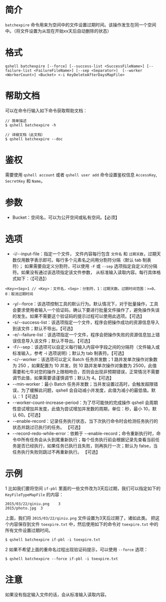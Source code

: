 # 简介
`batchexpire` 命令用来为空间中的文件设置过期时间。该操作发生在同一个空间中。（将文件设置为从现在开始xx天后自动删除的状态）

# 格式
```
qshell batchexpire [--force] [--success-list <SuccessFileName>] [--failure-list <FailureFileName>] [--sep <Separator>]  [--worker <WorkerCount>] <Bucket> <-i KeyDeleteAfterDaysMapFile>
```

# 帮助文档
可以在命令行输入如下命令获取帮助文档：
```
// 简单描述
$ qshell batchexpire -h 

// 详细文档（此文档）
$ qshell batchexpire --doc
```

# 鉴权
需要使用 `qshell account` 或者 `qshell user add` 命令设置鉴权信息 `AccessKey`, `SecretKey` 和 `Name`。

# 参数
- Bucket：空间名，可以为公开空间或私有空间。【必须】

# 选项
- -i/--input-file：指定一个文件， 文件内容每行包含 `文件名` 和 `过期天数`，过期天数仅用数字表示即可。每行多个元素名之间用分割符分隔（默认 tab 制表符）； 如果需要自定义分割符，可以使用 `-F` 或 `--sep` 选项指定自定义的分隔符。如果没有通过该选项指定该文件参数， 从标准输入读取内容。每行具体格式如下：（【可选】）
```
<Key><Sep>1 // <Key>：文件名，<Sep>：分割符，1：过期天数。过期时间范围：>=0，0：取消过期时间
```
- -y/--force：该选项控制工具的默认行为。默认情况下，对于批量操作，工具会要求使用者输入一个验证码，确认下要进行批量文件操作了，避免操作失误的发生。如果不需要这个验证码的提示过程可以使用此选项。【可选】
- -s/--success-list：该选项指定一个文件，程序会把操作成功的资源信息导入到该文件；默认不导出。【可选】
- -e/--failure-list：该选项指定一个文件，程序会把操作失败的资源信息加上错误信息导入该文件；默认不导出。【可选】
- -F/--sep：该选项可以自定义每行输入内容中字段之间的分隔符（文件输入或标准输入，参考 -i 选项说明）；默认为 tab 制表符。【可选】
- -c/--worker：该选项可以定义 Batch 任务并发数；1 路并发单次操作对象数为 250 ，如果配置为 10 并发，则 10 路并发单次操作对象数为 2500，此值需要和七牛对您的操作上限相吻合，否则会出现非预期错误，正常情况不需要调节此值，如果需要请谨慎调节；默认为 4。【可选】
- --min-worker：最小 Batch 任务并发数；当并发设置过高时，会触发超限错误，为了缓解此问题，qshell 会自动减小并发度，此值为减小的最低值。默认：1【可选】
- --worker-count-increase-period：为了尽可能快的完成操作 qshell 会周期性尝试增加并发度，此值为尝试增加并发数的周期，单位：秒，最小 10，默认 60。【可选】
- --enable-record：记录任务执行状态，当下次执行命令时会检测任务执行的状态并跳过已执行的任务。 【可选】
- --record-redo-while-error：依赖于 --enable-record；命令重新执行时，命令中所有任务会从头到尾重新执行；每个任务执行前会根据记录先查看当前任务是否已经执行，如果任务已执行且失败，则再执行一次；默认为 false，当任务执行失败则跳过不再重新执行。 【可选】

# 示例
1 比如我们要将空间 `if-pbl` 里面的一些文件改为3天后过期，我们可以指定如下的 `KeyFileTypeMapFile` 的内容：
```
2015/03/22/qiniu.png	3
2015/photo.jpg	3
```

上面，我们将 `2015/03/22/qiniu.png` 文件设置为3天后过期了，诸如此类。
把这个内容保存到文件 `toexpire.txt` 中，然后使用如下的命令对 `toexpire.txt` 中的所有文件设置过期时间。
```
$ qshell batchexpire if-pbl -i toexpire.txt
```

2 如果不希望上面的重命名过程出现验证码提示，可以使用 `--force` 选项：
```
$ qshell batchexpire --force if-pbl -i toexpire.txt
```

# 注意
如果没有指定输入文件的话，会从标准输入读取内容。
